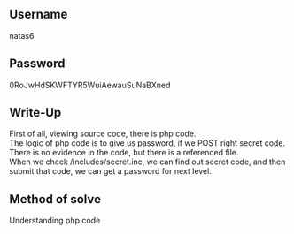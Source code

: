 ## Username
natas6

## Password
0RoJwHdSKWFTYR5WuiAewauSuNaBXned

## Write-Up
First of all, viewing source code, there is php code.  
The logic of php code is to give us password, if we POST right secret code.  
There is no evidence in the code, but there is a referenced file.  
When we check /includes/secret.inc, we can find out secret code, and then submit that code, we can get a password for next level.  

## Method of solve
Understanding php code
